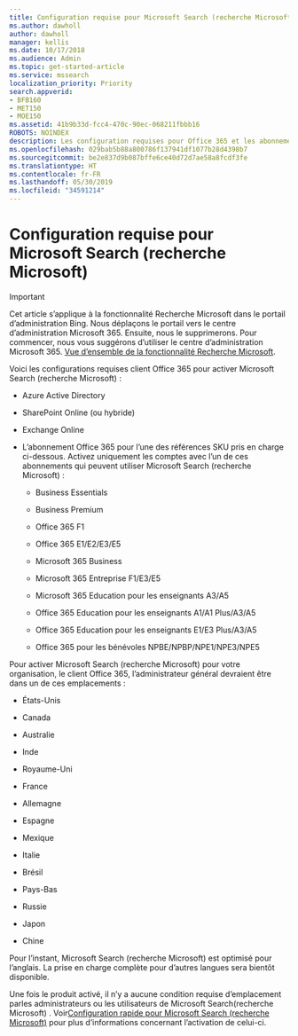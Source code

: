 ```yaml
---
title: Configuration requise pour Microsoft Search (recherche Microsoft)
ms.author: dawholl
author: dawholl
manager: kellis
ms.date: 10/17/2018
ms.audience: Admin
ms.topic: get-started-article
ms.service: mssearch
localization_priority: Priority
search.appverid:
- BFB160
- MET150
- MOE150
ms.assetid: 41b9b33d-fcc4-470c-90ec-068211fbbb16
ROBOTS: NOINDEX
description: Les configuration requises pour Office 365 et les abonnements sont nécessaires pour activer Microsoft Search (recherche Microsoft)
ms.openlocfilehash: 029bab5b88a800786f137941df1077b28d4398b7
ms.sourcegitcommit: be2e837d9b087bffe6ce40d72d7ae58a8fcdf3fe
ms.translationtype: HT
ms.contentlocale: fr-FR
ms.lasthandoff: 05/30/2019
ms.locfileid: "34591214"
---
```

# <a name="requirements-for-microsoft-search"></a>Configuration requise pour Microsoft Search (recherche Microsoft)

> [!IMPORTANT]
> Cet article s’applique à la fonctionnalité Recherche Microsoft dans le portail d’administration Bing. Nous déplaçons le portail vers le centre d’administration Microsoft 365. Ensuite, nous le supprimerons. Pour commencer, nous vous suggérons d’utiliser le centre d’administration Microsoft 365. [Vue d’ensemble de la fonctionnalité Recherche Microsoft](overview-microsoft-search.md).

Voici les configurations requises client Office 365 pour activer Microsoft Search (recherche Microsoft) : 
  
- Azure Active Directory
    
- SharePoint Online (ou hybride)
    
- Exchange Online
    
- L’abonnement Office 365 pour l’une des références SKU pris en charge ci-dessous. Activez uniquement les comptes avec l’un de ces abonnements qui peuvent utiliser Microsoft Search (recherche Microsoft) :
    
  - Business Essentials
    
  - Business Premium
    
  - Office 365 F1
    
  - Office 365 E1/E2/E3/E5
    
  - Microsoft 365 Business
    
  - Microsoft 365 Entreprise F1/E3/E5
    
  - Microsoft 365 Education pour les enseignants A3/A5
    
  - Office 365 Education pour les enseignants A1/A1 Plus/A3/A5
    
  - Office 365 Education pour les enseignants E1/E3 Plus/A3/A5
    
  - Office 365 pour les bénévoles NPBE/NPBP/NPE1/NPE3/NPE5
    
Pour activer Microsoft Search (recherche Microsoft) pour votre organisation, le client Office 365, l’administrateur général devraient être dans un de ces emplacements :
  
- États-Unis
    
- Canada
    
- Australie
    
- Inde
    
- Royaume-Uni
    
- France
    
- Allemagne
  
- Espagne
    
- Mexique
    
- Italie
    
- Brésil
    
- Pays-Bas
    
- Russie
    
- Japon

- Chine
 
Pour l’instant, Microsoft Search (recherche Microsoft) est optimisé pour l’anglais. La prise en charge complète pour d’autres langues sera bientôt disponible.

Une fois le produit activé, il n’y a aucune condition requise d’emplacement parles administrateurs ou les utilisateurs de Microsoft Search(recherche Microsoft) . Voir[Configuration rapide pour Microsoft Search (recherche Microsoft)](quick-set-up.md) pour plus d’informations concernant l’activation de celui-ci. 

  

